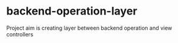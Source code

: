 # backend-operation-layer
Project aim is creating layer between backend operation and view controllers
